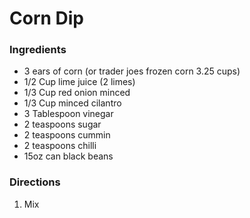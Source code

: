 # Corn Dip #

### Ingredients ###

 * 3 ears of corn (or trader joes frozen corn 3.25 cups)
 * 1/2 Cup lime juice (2 limes)
 * 1/3 Cup red onion minced
 * 1/3 Cup minced cilantro
 * 3 Tablespoon vinegar
 * 2 teaspoons sugar
 * 2 teaspoons cummin
 * 2 teaspoons chilli
 * 15oz can black beans

### Directions ###

 1. Mix
